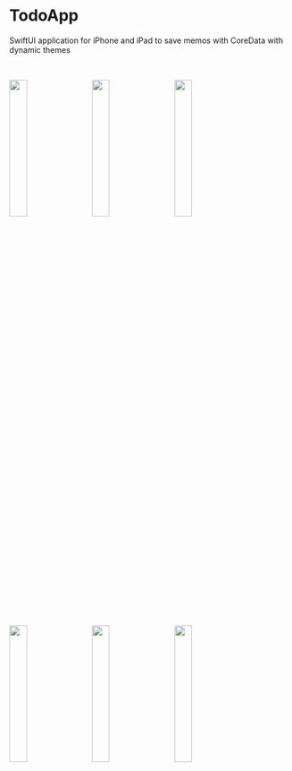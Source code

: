 # TodoApp
SwiftUI application for iPhone and iPad to save memos with CoreData with dynamic themes

&nbsp;
&nbsp;

<p float="left">
<img src="https://user-images.githubusercontent.com/49957509/198633185-77830b68-15fc-491d-a2fb-a0adc83882c0.png" width=25% height=25%>
&emsp;
<img src="https://user-images.githubusercontent.com/49957509/198633197-31df871e-6d02-41f4-913e-a226fd363287.png" width=25% height=25%>
&emsp;
<img src="https://user-images.githubusercontent.com/49957509/198633201-79ba9fdf-6150-42e7-8523-7d91bf77ba61.png" width=25% height=25%>
&emsp;
<img src="https://user-images.githubusercontent.com/49957509/198633206-ec6d4ced-4849-42ce-b105-d5fd662c7d9b.png" width=25% height=25%>
&emsp;
<img src="https://user-images.githubusercontent.com/49957509/198633215-80470472-5e84-4427-9424-54d062928fbe.png" width=25% height=25%>
&emsp;
<img src="https://user-images.githubusercontent.com/49957509/198633223-98749941-ddd6-4279-a70a-8bfd29584fcf.png" width=25% height=25%>
</p>


